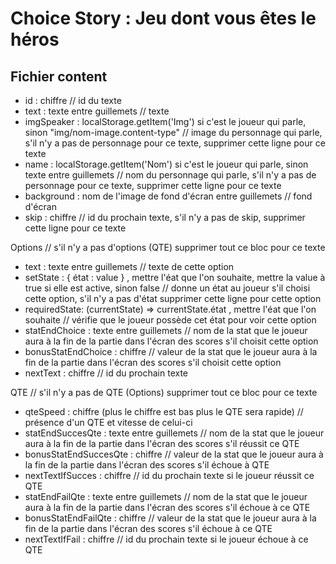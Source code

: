 # Choice Story : Jeu dont vous êtes le héros



## Fichier content
<ul>
    <li>id : chiffre // id du texte</li>
    <li>text : texte entre guillemets // texte</li>
    <li>imgSpeaker : localStorage.getItem('Img') si c'est le joueur qui parle, sinon "img/nom-image.content-type" // image du personnage qui parle, s'il n'y a pas de personnage pour ce texte, supprimer cette ligne pour ce texte</li>
    <li>name : localStorage.getItem('Nom') si c'est le joueur qui parle, sinon texte entre guillemets // nom du personnage qui parle, s'il n'y a pas de personnage pour ce texte, supprimer cette ligne pour ce texte</li>
    <li>background : nom de l'image de fond d'écran entre guillemets // fond d'écran</li>
    <li>skip : chiffre // id du prochain texte, s'il n'y a pas de skip, supprimer cette ligne pour ce texte</li>
</ul>

Options // s'il n'y a pas d'options (QTE) supprimer tout ce bloc pour ce texte
<ul>
    <li>text : texte entre guillemets // texte de cette option</li>
    <li>setState : { état : value } , mettre l'éat que l'on souhaite, mettre la value à true si elle est active, sinon false // donne un état au joueur s'il choisi cette option, s'il n'y a pas d'état supprimer cette ligne pour cette option</li>
    <li>requiredState: (currentState) => currentState.état , mettre l'éat que l'on souhaite // vérifie que le joueur possède cet état pour voir cette option</li>
    <li>statEndChoice : texte entre guillemets // nom de la stat que le joueur aura à la fin de la partie dans l'écran des scores s'il choisit cette option</li>
    <li>bonusStatEndChoice : chiffre // valeur de la stat que le joueur aura à la fin de la partie dans l'écran des scores s'il choisit cette option</li>
    <li>nextText : chiffre // id du prochain texte</li>
</ul>

QTE // s'il n'y a pas de QTE (Options) supprimer tout ce bloc pour ce texte
<ul>
    <li>qteSpeed : chiffre (plus le chiffre est bas plus le QTE sera rapide) // présence d'un QTE et vitesse de celui-ci</li>
    <li>statEndSuccesQte : texte entre guillemets // nom de la stat que le joueur aura à la fin de la partie dans l'écran des scores s'il réussit ce QTE</li>
    <li>bonusStatEndSuccesQte : chiffre // valeur de la stat que le joueur aura à la fin de la partie dans l'écran des scores s'il échoue à QTE</li>
    <li>nextTextIfSucces : chiffre // id du prochain texte si le joueur réussit ce QTE</li>
    <li>statEndFailQte : texte entre guillemets // nom de la stat que le joueur aura à la fin de la partie dans l'écran des scores s'il échoue à ce QTE</li>
    <li>bonusStatEndFailQte : chiffre // valeur de la stat que le joueur aura à la fin de la partie dans l'écran des scores s'il échoue à ce QTE</li>
    <li>nextTextIfFail : chiffre // id du prochain texte si le joueur échoue à ce QTE</li>
</ul>


